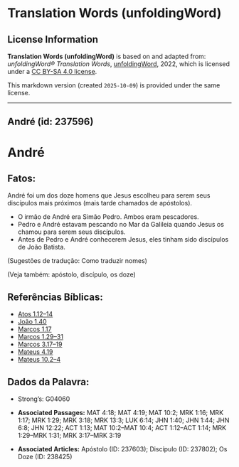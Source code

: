 # Translation Words (unfoldingWord)

## License Information

**Translation Words (unfoldingWord)** is based on and adapted from: _unfoldingWord® Translation Words_, [unfoldingWord](https://unfoldingword.org/utw), 2022, which is licensed under a [CC BY-SA 4.0 license](https://creativecommons.org/licenses/by-sa/4.0/legalcode.en).

This markdown version (created `2025-10-09`) is provided under the same license.



--------------------------------

## André (id: 237596)

André
=====

Fatos:
------

André foi um dos doze homens que Jesus escolheu para serem seus discípulos mais próximos (mais tarde chamados de apóstolos).

* O irmão de André era Simão Pedro. Ambos eram pescadores.
* Pedro e André estavam pescando no Mar da Galileia quando Jesus os chamou para serem seus discípulos.
* Antes de Pedro e André conhecerem Jesus, eles tinham sido discípulos de João Batista.

(Sugestões de tradução: Como traduzir nomes)

(Veja também: apóstolo, discípulo, os doze)

Referências Bíblicas:
---------------------

* [Atos 1\.12–14](https://ref.ly/Acts1:12-Acts1:14)
* [João 1\.40](https://ref.ly/John1:40)
* [Marcos 1\.17](https://ref.ly/Mark1:17)
* [Marcos 1\.29–31](https://ref.ly/Mark1:29-Mark1:31)
* [Marcos 3\.17–19](https://ref.ly/Mark3:17-Mark3:19)
* [Mateus 4\.19](https://ref.ly/Matt4:19)
* [Mateus 10\.2–4](https://ref.ly/Matt10:2-Matt10:4)

Dados da Palavra:
-----------------

* Strong’s: G04060

* **Associated Passages:** MAT 4:18; MAT 4:19; MAT 10:2; MRK 1:16; MRK 1:17; MRK 1:29; MRK 3:18; MRK 13:3; LUK 6:14; JHN 1:40; JHN 1:44; JHN 6:8; JHN 12:22; ACT 1:13; MAT 10:2–MAT 10:4; ACT 1:12–ACT 1:14; MRK 1:29–MRK 1:31; MRK 3:17–MRK 3:19
* **Associated Articles:** Apóstolo (ID: 237603); Discípulo (ID: 237802); Os Doze (ID: 238425)

